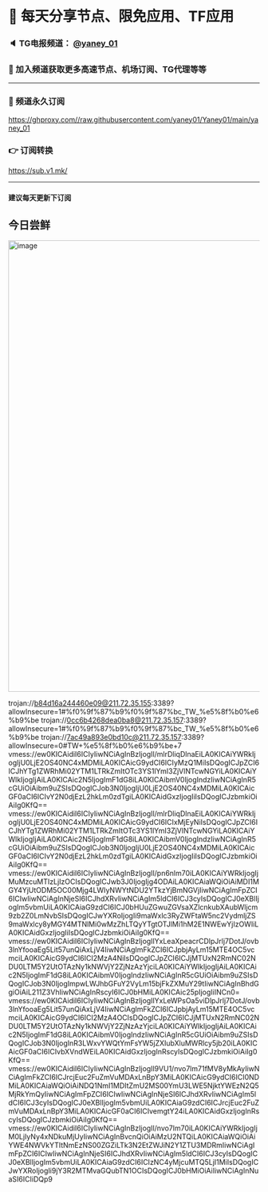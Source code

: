 # 🚀 每天分享节点、限免应用、TF应用
### 🔈 TG电报频道： [@yaney_01](https://t.me/yaney_01) 
### 🔔 加入频道获取更多高速节点、机场订阅、TG代理等等  
***
### 🔗  频道永久订阅
   https://ghproxy.com//raw.githubusercontent.com/yaney01/Yaney01/main/yaney_01
### 👉  订阅转换
   https://sub.v1.mk/
***
#### 建议每天更新下订阅

## 今日尝鲜
<img width="903" alt="image" src="https://user-images.githubusercontent.com/53202722/205776444-2d1761d0-c11f-4490-87c7-159528b6769e.png">

trojan://b84d16a244460e09@211.72.35.155:3389?allowInsecure=1#%f0%9f%87%b9%f0%9f%87%bc_TW_%e5%8f%b0%e6%b9%be
trojan://0cc6b4268dea0ba8@211.72.35.157:3389?allowInsecure=1#%f0%9f%87%b9%f0%9f%87%bc_TW_%e5%8f%b0%e6%b9%be
trojan://7ac49a893e0bd10c@211.72.35.157:3389?allowInsecure=0#TW+%e5%8f%b0%e6%b9%be+7
vmess://ew0KICAidiI6ICIyIiwNCiAgInBzIjogIl/mlrDliqDlnaEiLA0KICAiYWRkIjogIjU0LjE2OS40NC4xMDMiLA0KICAicG9ydCI6ICIyMzQ1MiIsDQogICJpZCI6ICJhYTg1ZWRhMi02YTM1LTRkZmItOTc3YS1lYmI3ZjVlNTcwNGYiLA0KICAiYWlkIjogIjAiLA0KICAic2N5IjogImF1dG8iLA0KICAibmV0IjogIndzIiwNCiAgInR5cGUiOiAibm9uZSIsDQogICJob3N0IjogIjU0LjE2OS40NC4xMDMiLA0KICAicGF0aCI6ICIvY2N0djEzL2hkLm0zdTgiLA0KICAidGxzIjogIiIsDQogICJzbmkiOiAiIg0KfQ==
vmess://ew0KICAidiI6ICIyIiwNCiAgInBzIjogIl/mlrDliqDlnaEiLA0KICAiYWRkIjogIjU0LjE2OS40NC4xMDMiLA0KICAicG9ydCI6ICIxMjEyNiIsDQogICJpZCI6ICJhYTg1ZWRhMi02YTM1LTRkZmItOTc3YS1lYmI3ZjVlNTcwNGYiLA0KICAiYWlkIjogIjAiLA0KICAic2N5IjogImF1dG8iLA0KICAibmV0IjogIndzIiwNCiAgInR5cGUiOiAibm9uZSIsDQogICJob3N0IjogIjU0LjE2OS40NC4xMDMiLA0KICAicGF0aCI6ICIvY2N0djEzL2hkLm0zdTgiLA0KICAidGxzIjogIiIsDQogICJzbmkiOiAiIg0KfQ==
vmess://ew0KICAidiI6ICIyIiwNCiAgInBzIjogIl/pn6nlm70iLA0KICAiYWRkIjogIjMuMzcuMTIzLjIzOCIsDQogICJwb3J0IjogIjg4ODAiLA0KICAiaWQiOiAiMDI1MGY4YjUtODM5OC00Mjg4LWIyNWYtNDU2YTkzYjBmNGVjIiwNCiAgImFpZCI6ICIwIiwNCiAgInNjeSI6ICJhdXRvIiwNCiAgIm5ldCI6ICJ3cyIsDQogICJ0eXBlIjogIm5vbmUiLA0KICAiaG9zdCI6ICJ0bHUuZGwuZGVsaXZlcnkubXAubWljcm9zb2Z0LmNvbSIsDQogICJwYXRoIjogIi9maWxlc3RyZWFtaW5nc2VydmljZS9maWxlcy8yMGY4MTNlMi0wMzZhLTQyYTgtOTJlMi1hM2E1NWEwYjIzOWIiLA0KICAidGxzIjogIiIsDQogICJzbmkiOiAiIg0KfQ==
vmess://ew0KICAidiI6ICIyIiwNCiAgInBzIjogIlYxLeaXpeacrCDlpJrlj7DotJ/ovb3lnYfooaEg5Lit57unQiAxLjV4IiwNCiAgImFkZCI6ICJpbjAyLm15MTE4OC5vcmciLA0KICAicG9ydCI6ICI2MzA4NiIsDQogICJpZCI6ICJjMTUxN2RmNC02NDU0LTM5Y2UtOTAzNy1kNWVjY2ZjNzAzYjciLA0KICAiYWlkIjogIjAiLA0KICAic2N5IjogImF1dG8iLA0KICAibmV0IjogIndzIiwNCiAgInR5cGUiOiAibm9uZSIsDQogICJob3N0IjogImpwLWJhbGFuY2VyLm15bjFkZXMuY29tIiwNCiAgInBhdGgiOiAiL211Z3VhIiwNCiAgInRscyI6ICJ0bHMiLA0KICAic25pIjogIiINCn0=
vmess://ew0KICAidiI6ICIyIiwNCiAgInBzIjogIlYxLeWPsOa5viDlpJrlj7DotJ/ovb3lnYfooaEg5Lit57unQiAxLjV4IiwNCiAgImFkZCI6ICJpbjAyLm15MTE4OC5vcmciLA0KICAicG9ydCI6ICI2MzA4OCIsDQogICJpZCI6ICJjMTUxN2RmNC02NDU0LTM5Y2UtOTAzNy1kNWVjY2ZjNzAzYjciLA0KICAiYWlkIjogIjAiLA0KICAic2N5IjogImF1dG8iLA0KICAibmV0IjogIndzIiwNCiAgInR5cGUiOiAibm9uZSIsDQogICJob3N0IjogInR3LWxvYWQtYmFsYW5jZXIubXluMWRlcy5jb20iLA0KICAicGF0aCI6ICIvbXVndWEiLA0KICAidGxzIjogInRscyIsDQogICJzbmkiOiAiIg0KfQ==
vmess://ew0KICAidiI6ICIyIiwNCiAgInBzIjogIl9VU1/nvo7lm71fMV8yMkAyIiwNCiAgImFkZCI6ICJrcjEuc2FuZmVuMDAxLnBpY3MiLA0KICAicG9ydCI6ICI0NDMiLA0KICAiaWQiOiAiNDQ1NmI1MDItZmU2MS00YmU3LWE5NjktYWEzN2Q5MjRkYmQyIiwNCiAgImFpZCI6ICIwIiwNCiAgInNjeSI6ICJhdXRvIiwNCiAgIm5ldCI6ICJ3cyIsDQogICJ0eXBlIjogIm5vbmUiLA0KICAiaG9zdCI6ICJrcjEuc2FuZmVuMDAxLnBpY3MiLA0KICAicGF0aCI6ICIvemgtY24iLA0KICAidGxzIjogInRscyIsDQogICJzbmkiOiAiIg0KfQ==
vmess://ew0KICAidiI6ICIyIiwNCiAgInBzIjogIl/nvo7lm70iLA0KICAiYWRkIjogIjM0LjIyNy4xNDkuMjUyIiwNCiAgInBvcnQiOiAiMzU2NTQiLA0KICAiaWQiOiAiYWE4NWVkYTItNmEzNS00ZGZiLTk3N2EtZWJiN2Y1ZTU3MDRmIiwNCiAgImFpZCI6ICIwIiwNCiAgInNjeSI6ICJhdXRvIiwNCiAgIm5ldCI6ICJ3cyIsDQogICJ0eXBlIjogIm5vbmUiLA0KICAiaG9zdCI6ICIzNC4yMjcuMTQ5LjI1MiIsDQogICJwYXRoIjogIi9jY3R2MTMvaGQubTN1OCIsDQogICJ0bHMiOiAiIiwNCiAgInNuaSI6ICIiDQp9
